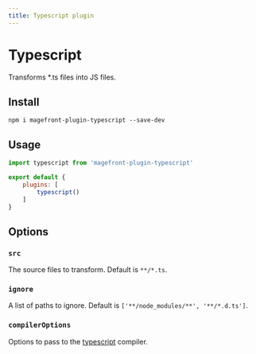```yaml
---
title: Typescript plugin
---
```


# Typescript

Transforms *.ts files into JS files.

## Install

    npm i magefront-plugin-typescript --save-dev

## Usage

```js
import typescript from 'magefront-plugin-typescript'

export default {
    plugins: [
        typescript()
    ]
}
```

## Options

### `src`

The source files to transform. Default is `**/*.ts`.

### `ignore`

A list of paths to ignore. Default is `['**/node_modules/**', '**/*.d.ts']`.

### `compilerOptions`

Options to pass to the [typescript](https://www.typescriptlang.org/docs/handbook/compiler-options.html) compiler.
